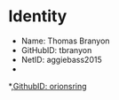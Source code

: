 # Identity

* Name: Thomas Branyon
* GitHubID: tbranyon
* NetID: aggiebass2015
*
*<Donald Adams>,[GithubID: orionsring](https://github.com/GitHubID)
